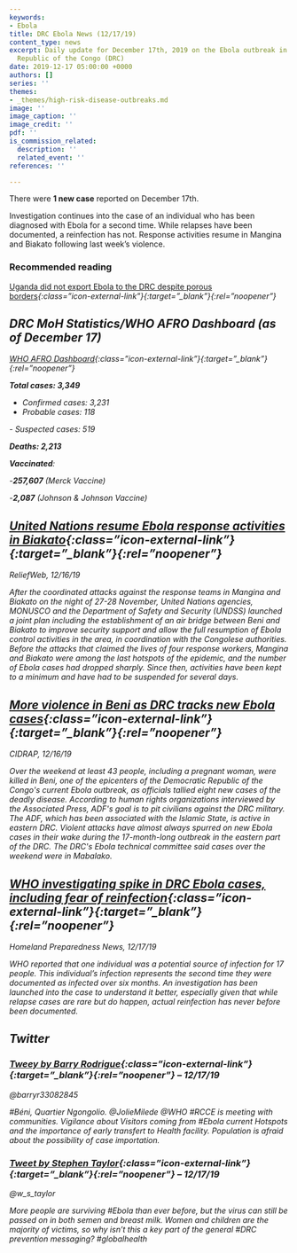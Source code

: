 ```yaml
---
keywords:
- Ebola
title: DRC Ebola News (12/17/19)
content_type: news
excerpt: Daily update for December 17th, 2019 on the Ebola outbreak in eastern Democratic
  Republic of the Congo (DRC)
date: 2019-12-17 05:00:00 +0000
authors: []
series: ''
themes:
- _themes/high-risk-disease-outbreaks.md
image: ''
image_caption: ''
image_credit: ''
pdf: ''
is_commission_related:
  description: ''
  related_event: ''
references: ''

---
```

There were **1 new case** reported on December 17th.

Investigation continues into the case of an individual who has been diagnosed with Ebola for a second time. While relapses have been documented, a reinfection has not. Response activities resume in Mangina and Biakato following last week’s violence.

### Recommended reading 

[Uganda did not export Ebola to the DRC despite porous borders](https://blogs.lse.ac.uk/africaatlse/2019/12/16/uganda-export-ebola-drc-disease-porous-borders/)<i/>{:class=”icon-external-link”}{:target=”_blank”}{:rel=”noopener”}

## DRC MoH Statistics/WHO AFRO Dashboard (as of December 17)

[WHO AFRO Dashboard](https://who.maps.arcgis.com/apps/opsdashboard/index.html#/e70c3804f6044652bc37cce7d8fcef6c)<i/>{:class=”icon-external-link”}{:target=”_blank”}{:rel=”noopener”}

**Total cases: 3,349**

* Confirmed cases: 3,231
* Probable cases: 118

\- Suspected cases: 519

**Deaths: 2,213**

**Vaccinated**:

\-**257,607** (Merck Vaccine)

\-**2,087** (Johnson & Johnson Vaccine)

## [United Nations resume Ebola response activities in Biakato](https://reliefweb.int/report/democratic-republic-congo/united-nations-resume-ebola-response-activities-biakato)<i/>{:class=”icon-external-link”}{:target=”_blank”}{:rel=”noopener”}

_ReliefWeb, 12/16/19_

After the coordinated attacks against the response teams in Mangina and Biakato on the night of 27-28 November, United Nations agencies, MONUSCO and the Department of Safety and Security (UNDSS) launched a joint plan including the establishment of an air bridge between Beni and Biakato to improve security support and allow the full resumption of Ebola control activities in the area, in coordination with the Congolese authorities. Before the attacks that claimed the lives of four response workers, Mangina and Biakato were among the last hotspots of the epidemic, and the number of Ebola cases had dropped sharply. Since then, activities have been kept to a minimum and have had to be suspended for several days.

## [More violence in Beni as DRC tracks new Ebola cases](http://www.cidrap.umn.edu/news-perspective/2019/12/more-violence-beni-drc-tracks-new-ebola-cases)<i/>{:class=”icon-external-link”}{:target=”_blank”}{:rel=”noopener”}

_CIDRAP, 12/16/19_

Over the weekend at least 43 people, including a pregnant woman, were killed in Beni, one of the epicenters of the Democratic Republic of the Congo's current Ebola outbreak, as officials tallied eight new cases of the deadly disease. According to human rights organizations interviewed by the Associated Press, ADF's goal is to pit civilians against the DRC military. The ADF, which has been associated with the Islamic State, is active in eastern DRC. Violent attacks have almost always spurred on new Ebola cases in their wake during the 17-month-long outbreak in the eastern part of the DRC. The DRC's Ebola technical committee said cases over the weekend were in Mabalako.

## [WHO investigating spike in DRC Ebola cases, including fear of reinfection](https://homelandprepnews.com/stories/41405-who-investigating-spike-in-drc-ebola-cases-including-fear-of-reinfection/)<i/>{:class=”icon-external-link”}{:target=”_blank”}{:rel=”noopener”}

_Homeland Preparedness News, 12/17/19_

WHO reported that one individual was a potential source of infection for 17 people. This individual’s infection represents the second time they were documented as infected over six months. An investigation has been launched into the case to understand it better, especially given that while relapse cases are rare but do happen, actual reinfection has never before been documented.

## Twitter

### [Tweey by Barry Rodrigue](https://twitter.com/barryr33082845/status/1206961715201622023)<i/>{:class=”icon-external-link”}{:target=”_blank”}{:rel=”noopener”} – 12/17/19

@barryr33082845

\#Béni, Quartier Ngongolio. @JolieMilede @WHO #RCCE is meeting with communities. Vigilance about Visitors coming from #Ebola current Hotspots and the importance of early transfert to Health facility. Population is afraid about the possibility of case importation.

### [Tweet by Stephen Taylor](https://twitter.com/w_s_taylor/status/1206952064829579267)<i/>{:class=”icon-external-link”}{:target=”_blank”}{:rel=”noopener”} – 12/17/19

@w_s_taylor

More people are surviving #Ebola than ever before, but the virus can still be passed on in both semen and breast milk. Women and children are the majority of victims, so why isn’t this a key part of the general #DRC prevention messaging? #globalhealth